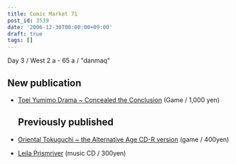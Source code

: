 ```yaml
---
title: Comic Market 71
post_id: 3539
date: '2006-12-30T00:00:00+09:00'
draft: true
tags: []
---
```


Day 3 / West 2 a - 65 a / "danmaq"

## New publication

*   [Toei Yumimo Drama ~ Concealed the Conclusion](https://danmaq.com/!/thC/) (Game / 1,000 yen)
    
    ## Previously published
    

*   [Oriental Tokuguchi ~ the Alternative Age CD-R version](https://danmaq.com/!/thA/) (game / 400yen)
*   [Leila Prismriver](https://danmaq.com/!/leila/) (music CD / 300yen)
